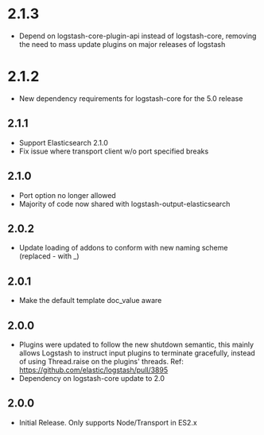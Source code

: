 # 2.1.3
  - Depend on logstash-core-plugin-api instead of logstash-core, removing the need to mass update plugins on major releases of logstash
# 2.1.2
  - New dependency requirements for logstash-core for the 5.0 release
## 2.1.1
 - Support Elasticsearch 2.1.0
 - Fix issue where transport client w/o port specified breaks
## 2.1.0
 - Port option no longer allowed
 - Majority of code now shared with logstash-output-elasticsearch
## 2.0.2
 - Update loading of addons to conform with new naming scheme (replaced - with _)
## 2.0.1
 - Make the default template doc_value aware
## 2.0.0
 - Plugins were updated to follow the new shutdown semantic, this mainly allows Logstash to instruct input plugins to terminate gracefully, 
   instead of using Thread.raise on the plugins' threads. Ref: https://github.com/elastic/logstash/pull/3895
 - Dependency on logstash-core update to 2.0

## 2.0.0
  - Initial Release. Only supports Node/Transport in ES2.x